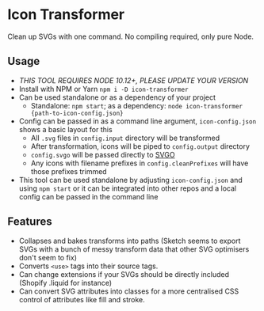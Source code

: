 # Icon Transformer

Clean up SVGs with one command. No compiling required, only pure Node.

## Usage

- _THIS TOOL REQUIRES NODE 10.12+, PLEASE UPDATE YOUR VERSION_
- Install with NPM or Yarn `npm i -D icon-transformer`
- Can be used standalone or as a dependency of your project
  - Standalone: `npm start`; as a dependency: `node icon-transformer {path-to-icon-config.json}`
- Config can be passed in as a command line argument, `icon-config.json` shows a basic layout for this
  - All `.svg` files in `config.input` directory will be transformed
  - After transformation, icons will be piped to `config.output` directory
  - `config.svgo` will be passed directly to [SVGO](https://github.com/svg/svgo)
  - Any icons with filename prefixes in `config.cleanPrefixes` will have those prefixes trimmed
- This tool can be used standalone by adjusting `icon-config.json` and using `npm start` or it can be integrated into other repos and a local config can be passed in the command line

## Features

- Collapses and bakes transforms into paths (Sketch seems to export SVGs with a bunch of messy transform data that other SVG optimisers don't seem to fix)
- Converts `<use>` tags into their source tags.
- Can change extensions if your SVGs should be directly included (Shopify .liquid for instance)
- Can convert SVG attributes into classes for a more centralised CSS control of attributes like fill and stroke.
